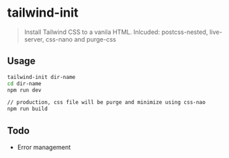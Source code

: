 # tailwind-init

> Install Tailwind CSS to a vanila HTML. Inlcuded: postcss-nested, live-server, css-nano and purge-css

## Usage

```bash
tailwind-init dir-name
cd dir-name
npm run dev

// production, css file will be purge and minimize using css-nao
npm run build
```

## Todo

- Error management
